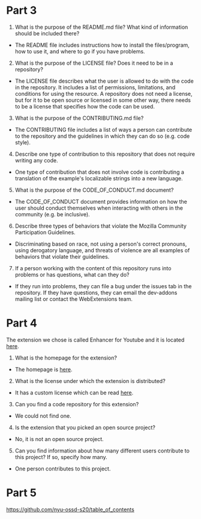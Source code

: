 # Part 3
1. What is the purpose of the README.md file? What kind of information should be included there?
  * The README file includes instructions how to install the files/program, how to use it, and where to go if you have problems.
2. What is the purpose of the LICENSE file? Does it need to be in a repository?
  * The LICENSE file describes what the user is allowed to do with the code in the repository. It includes a list of permissions, limitations, and conditions for using the resource. A repository does not need a license, but for it to be open source or licensed in some other way, there needs to be a license that specifies how the code can be used.
3. What is the purpose of the CONTRIBUTING.md file?
  * The CONTRIBUTING file includes a list of ways a person can contribute to the repository and the guidelines in which they can do so (e.g. code style).
4. Describe one type of contribution to this repository that does not require writing any code.
  * One type of contribution that does not involve code is contributing a translation of the example's localizable strings into a new language.
5. What is the purpose of the CODE_OF_CONDUCT.md document?
  * The CODE_OF_CONDUCT document provides information on how the user should conduct themselves when interacting with others in the community (e.g. be inclusive). 
6. Describe three types of behaviors that violate the Mozilla Community Participation Guidelines.
  * Discriminating based on race, not using a person's correct pronouns, using derogatory language, and threats of violence are all examples of behaviors that violate their guidelines.
7. If a person working with the content of this repository runs into problems or has questions, what can they do?
  * If they run into problems, they can file a bug under the issues tab in the repository. If they have questions, they can email the dev-addons mailing list or contact the WebExtensions team.

# Part 4
The extension we chose is called Enhancer for Youtube and it is located [here](https://addons.mozilla.org/en-US/firefox/addon/enhancer-for-youtube/?src=featured).
1. What is the homepage for the extension?
 * The homepage is [here](https://www.mrfdev.com/enhancer-for-youtube).
2. What is the license under which the extension is distributed?
 * It has a custom license which can be read [here](https://addons.mozilla.org/en-US/firefox/addon/enhancer-for-youtube/license/).
3. Can you find a code repository for this extension?
 * We could not find one.
4. Is the extension that you picked an open source project?
 * No, it is not an open source project.
5. Can you find information about how many different users contribute to this project? If so, specify how many.
 * One person contributes to this project.

# Part 5 
https://github.com/nyu-ossd-s20/table_of_contents

